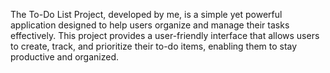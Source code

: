 The To-Do List Project, developed by me, is a simple yet powerful application designed to help users organize and manage their tasks effectively. This project provides a user-friendly interface that allows users to create, track, and prioritize their to-do items, enabling them to stay productive and organized.